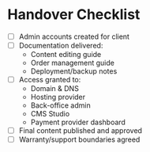 # Handover Checklist

- [ ] Admin accounts created for client
- [ ] Documentation delivered:
  - Content editing guide
  - Order management guide
  - Deployment/backup notes
- [ ] Access granted to:
  - Domain & DNS
  - Hosting provider
  - Back-office admin
  - CMS Studio
  - Payment provider dashboard
- [ ] Final content published and approved
- [ ] Warranty/support boundaries agreed
